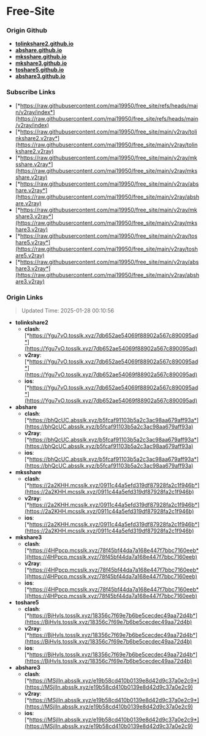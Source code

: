 # Free-Site

### Origin Github

- [**tolinkshare2.github.io**](https://github.com/tolinkshare2/tolinkshare2.github.io)
- [**abshare.github.io**](https://github.com/abshare/abshare.github.io)
- [**mksshare.github.io**](https://github.com/mksshare/mksshare.github.io)
- [**mkshare3.github.io**](https://github.com/mkshare3/mkshare3.github.io)
- [**toshare5.github.io**](https://github.com/toshare5/toshare5.github.io)
- [**abshare3.github.io**](https://github.com/abshare3/abshare3.github.io)

### Subscribe Links

- [*https://raw.githubusercontent.com/mai19950/free_site/refs/heads/main/v2ray/index*](https://raw.githubusercontent.com/mai19950/free_site/refs/heads/main/v2ray/index)
- [*https://raw.githubusercontent.com/mai19950/free_site/main/v2ray/tolinkshare2.v2ray*](https://raw.githubusercontent.com/mai19950/free_site/main/v2ray/tolinkshare2.v2ray)
- [*https://raw.githubusercontent.com/mai19950/free_site/main/v2ray/mksshare.v2ray*](https://raw.githubusercontent.com/mai19950/free_site/main/v2ray/mksshare.v2ray)
- [*https://raw.githubusercontent.com/mai19950/free_site/main/v2ray/abshare.v2ray*](https://raw.githubusercontent.com/mai19950/free_site/main/v2ray/abshare.v2ray)
- [*https://raw.githubusercontent.com/mai19950/free_site/main/v2ray/mkshare3.v2ray*](https://raw.githubusercontent.com/mai19950/free_site/main/v2ray/mkshare3.v2ray)
- [*https://raw.githubusercontent.com/mai19950/free_site/main/v2ray/toshare5.v2ray*](https://raw.githubusercontent.com/mai19950/free_site/main/v2ray/toshare5.v2ray)
- [*https://raw.githubusercontent.com/mai19950/free_site/main/v2ray/abshare3.v2ray*](https://raw.githubusercontent.com/mai19950/free_site/main/v2ray/abshare3.v2ray)

### Origin Links

> Updated Time: 2025-01-28 00:10:56

- **tolinkshare2**
  - **clash**: [*https://Ygu7vO.tosslk.xyz/7db652ae54069f88902a567c890095ad*](https://Ygu7vO.tosslk.xyz/7db652ae54069f88902a567c890095ad)
  - **v2ray**: [*https://Ygu7vO.tosslk.xyz/7db652ae54069f88902a567c890095ad*](https://Ygu7vO.tosslk.xyz/7db652ae54069f88902a567c890095ad)
  - **ios**: [*https://Ygu7vO.tosslk.xyz/7db652ae54069f88902a567c890095ad*](https://Ygu7vO.tosslk.xyz/7db652ae54069f88902a567c890095ad)
- **abshare**
  - **clash**: [*https://bhQcUC.absslk.xyz/b5fcaf91103b5a2c3ac98aa679aff93a*](https://bhQcUC.absslk.xyz/b5fcaf91103b5a2c3ac98aa679aff93a)
  - **v2ray**: [*https://bhQcUC.absslk.xyz/b5fcaf91103b5a2c3ac98aa679aff93a*](https://bhQcUC.absslk.xyz/b5fcaf91103b5a2c3ac98aa679aff93a)
  - **ios**: [*https://bhQcUC.absslk.xyz/b5fcaf91103b5a2c3ac98aa679aff93a*](https://bhQcUC.absslk.xyz/b5fcaf91103b5a2c3ac98aa679aff93a)
- **mksshare**
  - **clash**: [*https://2a2KHH.mcsslk.xyz/0911c44a5efd319df87928fa2c1f946b*](https://2a2KHH.mcsslk.xyz/0911c44a5efd319df87928fa2c1f946b)
  - **v2ray**: [*https://2a2KHH.mcsslk.xyz/0911c44a5efd319df87928fa2c1f946b*](https://2a2KHH.mcsslk.xyz/0911c44a5efd319df87928fa2c1f946b)
  - **ios**: [*https://2a2KHH.mcsslk.xyz/0911c44a5efd319df87928fa2c1f946b*](https://2a2KHH.mcsslk.xyz/0911c44a5efd319df87928fa2c1f946b)
- **mkshare3**
  - **clash**: [*https://4HPpcp.mcsslk.xyz/78f45bf44da7a168e447f7bbc7160eeb*](https://4HPpcp.mcsslk.xyz/78f45bf44da7a168e447f7bbc7160eeb)
  - **v2ray**: [*https://4HPpcp.mcsslk.xyz/78f45bf44da7a168e447f7bbc7160eeb*](https://4HPpcp.mcsslk.xyz/78f45bf44da7a168e447f7bbc7160eeb)
  - **ios**: [*https://4HPpcp.mcsslk.xyz/78f45bf44da7a168e447f7bbc7160eeb*](https://4HPpcp.mcsslk.xyz/78f45bf44da7a168e447f7bbc7160eeb)
- **toshare5**
  - **clash**: [*https://BjHvIs.tosslk.xyz/18356c7f69e7b6be5cecdec49aa72d4b*](https://BjHvIs.tosslk.xyz/18356c7f69e7b6be5cecdec49aa72d4b)
  - **v2ray**: [*https://BjHvIs.tosslk.xyz/18356c7f69e7b6be5cecdec49aa72d4b*](https://BjHvIs.tosslk.xyz/18356c7f69e7b6be5cecdec49aa72d4b)
  - **ios**: [*https://BjHvIs.tosslk.xyz/18356c7f69e7b6be5cecdec49aa72d4b*](https://BjHvIs.tosslk.xyz/18356c7f69e7b6be5cecdec49aa72d4b)
- **abshare3**
  - **clash**: [*https://MSjlIn.absslk.xyz/e19b58cd410b0139e8d42d9c37a0e2c9*](https://MSjlIn.absslk.xyz/e19b58cd410b0139e8d42d9c37a0e2c9)
  - **v2ray**: [*https://MSjlIn.absslk.xyz/e19b58cd410b0139e8d42d9c37a0e2c9*](https://MSjlIn.absslk.xyz/e19b58cd410b0139e8d42d9c37a0e2c9)
  - **ios**: [*https://MSjlIn.absslk.xyz/e19b58cd410b0139e8d42d9c37a0e2c9*](https://MSjlIn.absslk.xyz/e19b58cd410b0139e8d42d9c37a0e2c9)
